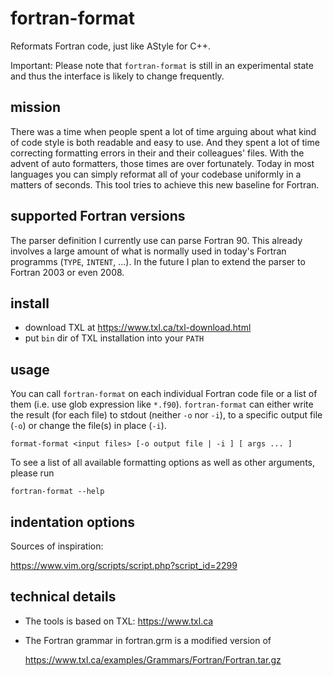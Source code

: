 # fortran-format
Reformats Fortran code, just like AStyle for C++.

Important: Please note that `fortran-format` is still in an experimental state and thus the interface is likely to change frequently.

## mission

There was a time when people spent a lot of time arguing about what kind of code style is both readable and easy to use. And they spent a lot of time correcting formatting errors in their and their colleagues' files. With the advent of auto formatters, those times are over fortunately. Today in most languages you can simply reformat all of your codebase uniformly in a matters of seconds.
This tool tries to achieve this new baseline for Fortran.

## supported Fortran versions

The parser definition I currently use can parse Fortran 90. This already involves a large amount of what is normally used in today's Fortran programms (`TYPE`, `INTENT`, ...). In the future I plan to extend the parser to Fortran 2003 or even 2008.

## install

- download TXL at https://www.txl.ca/txl-download.html
- put `bin` dir of TXL installation into your `PATH`
	
## usage

You can call `fortran-format` on each individual Fortran code file or a list of them (i.e. use glob expression like `*.f90`). `fortran-format` can either write the result (for each file) to stdout (neither `-o` nor `-i`), to a specific output file (`-o`) or change the file(s) in place (`-i`).

	format-format <input files> [-o output file | -i ] [ args ... ]

To see a list of all available formatting options as well as other arguments, please run 

	fortran-format --help

## indentation options

Sources of inspiration:

https://www.vim.org/scripts/script.php?script_id=2299

## technical details
	
- The tools is based on TXL: https://www.txl.ca
- The Fortran grammar in fortran.grm is a modified version of 

	https://www.txl.ca/examples/Grammars/Fortran/Fortran.tar.gz

